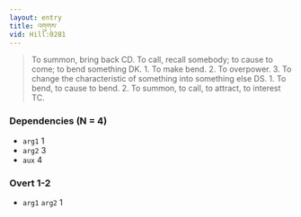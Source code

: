 ```yaml
---
layout: entry
title: འགུགས་
vid: Hill:0281
---
```

> To summon, bring back CD. To call, recall somebody; to cause to come; to bend something DK. 1. To make bend. 2. To overpower. 3. To change the characteristic of something into something else DS. 1. To bend, to cause to bend. 2. To summon, to call, to attract, to interest TC.
### Dependencies (N = 4)
* `arg1` 1
* `arg2` 3
* `aux` 4


### Overt 1-2
* `arg1` `arg2` 1
